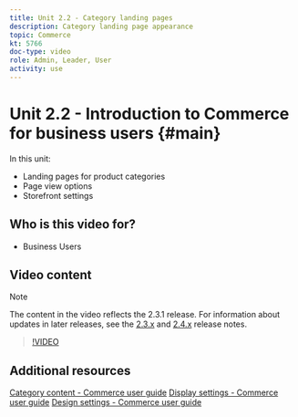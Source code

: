 ```yaml
---
title: Unit 2.2 - Category landing pages
description: Category landing page appearance
topic: Commerce
kt: 5766
doc-type: video
role: Admin, Leader, User
activity: use
---
```


# Unit 2.2 - Introduction to Commerce for business users {#main}

In this unit:

- Landing pages for product categories
- Page view options
- Storefront settings

## Who is this video for?

- Business Users

## Video content

>[!NOTE]
>
>The content in the video reflects the 2.3.1 release. For information about updates in later releases, see the [ 2.3.x](https://devdocs.magento.com/guides/v2.3/release-notes/bk-release-notes.html) and [2.4.x](https://devdocs.magento.com/guides/v2.4/release-notes/bk-release-notes.html) release notes.

>[!VIDEO](https://video.tv.adobe.com/v/36388/?quality=12&learn=on)

## Additional resources

[Category content - Commerce user guide](https://docs.magento.com/user-guide/catalog/categories-content-settings.html)
[Display settings - Commerce user guide](https://docs.magento.com/user-guide/catalog/categories-display-settings.html)
[Design settings - Commerce user guide](https://docs.magento.com/user-guide/catalog/categories-custom-design.html)
